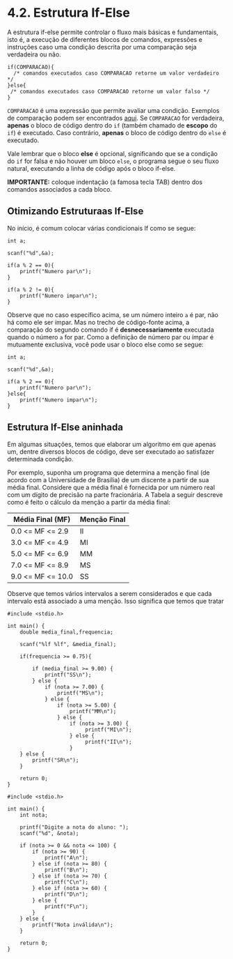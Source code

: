 # 4.2. Estrutura If-Else

A estrutura if-else permite controlar o fluxo mais básicas e fundamentais, isto é, a execução de diferentes blocos de comandos, expressões e instruções caso uma condição descrita por uma comparação seja verdadeira ou não.

```
if(COMPARACAO){
  /* comandos executados caso COMPARACAO retorne um valor verdadeiro */
}else{
 /* comandos executados caso COMPARACAO retorne um valor falso */
}
```

```COMPARACAO``` é uma expressão que permite avaliar uma condição. Exemplos de comparação podem ser encontrados [aqui](comparacao.md). Se ```COMPARACAO``` for verdadeira, **apenas** o bloco de código dentro do ```if``` (também chamado de **escopo** do ```if```) é executado. Caso contrário, **apenas** o bloco de código dentro do ```else``` é executado.

Vale lembrar que o bloco **else** é opcional, significando que se a condição do ```if``` for falsa e não houver um bloco ```else```, o programa segue o seu fluxo natural, executando a linha de código após o bloco if-else.

**IMPORTANTE:** coloque indentação (a famosa tecla TAB) dentro dos comandos associados a cada bloco.

## Otimizando Estruturaas If-Else

No início, é comum colocar várias condicionais If como se segue:

```
int a;

scanf("%d",&a);

if(a % 2 == 0){
    printf("Numero par\n");
}

if(a % 2 != 0){
    printf("Numero impar\n");
}
```

Observe que no caso específico acima, se um número inteiro ```a``` é par, não há como ele ser ímpar. Mas no trecho de código-fonte acima, a comparação do segundo comando if é **desnecessariamente** executada quando o número ```a``` for par. Como a definição de número par ou ímpar é mutuamente exclusiva, você pode usar o bloco else como se segue:

```
int a;

scanf("%d",&a);

if(a % 2 == 0){
    printf("Numero par\n");
}else{
    printf("Numero impar\n");
}
```

## Estrutura If-Else aninhada

Em algumas situações, temos que elaborar um algoritmo em que apenas um, dentre diversos blocos de código, deve ser executado ao satisfazer determinada condição.

Por exemplo, suponha um programa que determina a menção final (de acordo com a Universidade de Brasília) de um discente a partir de sua média final. Considere que a média final é fornecida por um número real com um dígito de precisão na parte fracionária. A Tabela a seguir descreve como é feito o cálculo da menção a partir da média final:

Média Final (MF) | Menção Final |
---------------  | ------- |
0.0 <= MF <= 2.9 | II      |
3.0 <= MF <= 4.9 | MI      |
5.0 <= MF <= 6.9 | MM      |
7.0 <= MF <= 8.9 | MS      |
9.0 <= MF <= 10.0 | SS     |

Observe que temos vários intervalos a serem considerados e que cada intervalo está associado a uma menção. Isso significa que temos que tratar 

```
#include <stdio.h>

int main() {
    double media_final,frequencia;

    scanf("%lf %lf", &media_final);

    if(frequencia >= 0.75){

        if (media_final >= 9.00) {
            printf("SS\n");
        } else {
            if (nota >= 7.00) {
                printf("MS\n");
            } else {
                if (nota >= 5.00) {
                    printf("MM\n");
                } else {
                    if (nota >= 3.00) {
                         printf("MI\n");
                    } else {
                         printf("II\n");
                    }
    } else {
        printf("SR\n");
    }

    return 0;
}
```



```
#include <stdio.h>

int main() {
    int nota;

    printf("Digite a nota do aluno: ");
    scanf("%d", &nota);

    if (nota >= 0 && nota <= 100) {
        if (nota >= 90) {
            printf("A\n");
        } else if (nota >= 80) {
            printf("B\n");
        } else if (nota >= 70) {
            printf("C\n");
        } else if (nota >= 60) {
            printf("D\n");
        } else {
            printf("F\n");
        }
    } else {
        printf("Nota inválida\n");
    }

    return 0;
}
```
